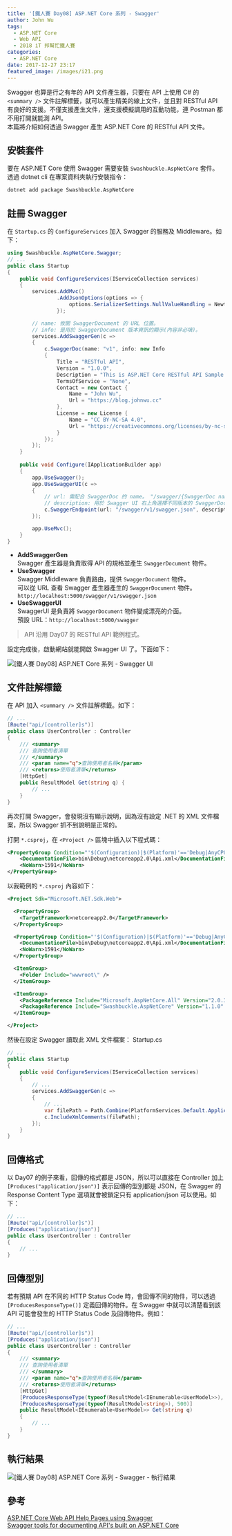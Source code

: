 ```yaml
---
title: '[鐵人賽 Day08] ASP.NET Core 系列 - Swagger'
author: John Wu
tags:
  - ASP.NET Core
  - Web API
  - 2018 iT 邦幫忙鐵人賽
categories:
  - ASP.NET Core
date: 2017-12-27 23:17
featured_image: /images/i21.png
---
```


Swagger 也算是行之有年的 API 文件產生器，只要在 API 上使用 C# 的 `<summary />` 文件註解標籤，就可以產生精美的線上文件，並且對 RESTful API 有良好的支援。不僅支援產生文件，還支援模擬調用的互動功能，連 Postman 都不用打開就能測 API。  
本篇將介紹如何透過 Swagger 產生 ASP.NET Core 的 RESTful API 文件。  

<!-- more -->

## 安裝套件

要在 ASP.NET Core 使用 Swagger 需要安裝 `Swashbuckle.AspNetCore` 套件。  
透過 dotnet cli 在專案資料夾執行安裝指令：  
```sh
dotnet add package Swashbuckle.AspNetCore
```

## 註冊 Swagger

在 `Startup.cs` 的 `ConfigureServices` 加入 Swagger 的服務及 Middleware。如下：
```cs
using Swashbuckle.AspNetCore.Swagger;
// ...
public class Startup
{
    public void ConfigureServices(IServiceCollection services)
    {
        services.AddMvc()
                .AddJsonOptions(options => {
                    options.SerializerSettings.NullValueHandling = Newtonsoft.Json.NullValueHandling.Ignore;
                });

        // name: 攸關 SwaggerDocument 的 URL 位置。
        // info: 是用於 SwaggerDocument 版本資訊的顯示(內容非必填)。
        services.AddSwaggerGen(c =>
        {
            c.SwaggerDoc(name: "v1", info: new Info
            {
                Title = "RESTful API",
                Version = "1.0.0",
                Description = "This is ASP.NET Core RESTful API Sample.",
                TermsOfService = "None",
                Contact = new Contact { 
                    Name = "John Wu", 
                    Url = "https://blog.johnwu.cc" 
                },
                License = new License { 
                    Name = "CC BY-NC-SA 4.0", 
                    Url = "https://creativecommons.org/licenses/by-nc-sa/4.0/" 
                }
            });
        });
    }
    
    public void Configure(IApplicationBuilder app)
    {
        app.UseSwagger();
        app.UseSwaggerUI(c =>
        {
            // url: 需配合 SwaggerDoc 的 name。 "/swagger/{SwaggerDoc name}/swagger.json"
            // description: 用於 Swagger UI 右上角選擇不同版本的 SwaggerDocument 顯示名稱使用。
            c.SwaggerEndpoint(url: "/swagger/v1/swagger.json", description: "RESTful API v1.0.0");
        });

        app.UseMvc();
    }
}
```
* **AddSwaggerGen**  
 Swagger 產生器是負責取得 API 的規格並產生 `SwaggerDocument` 物件。  
* **UseSwagger**  
 Swagger Middleware 負責路由，提供 `SwaggerDocument` 物件。  
 可以從 URL 查看 Swagger 產生器產生的 `SwaggerDocument` 物件。  
 `http://localhost:5000/swagger/v1/swagger.json`
* **UseSwaggerUI**  
 SwaggerUI 是負責將 `SwaggerDocument` 物件變成漂亮的介面。  
 預設 URL：`http://localhost:5000/swagger`

> API 沿用 Day07 的 RESTful API 範例程式。  

設定完成後，啟動網站就能開啟 Swagger UI 了。下面如下：  

![[鐵人賽 Day08] ASP.NET Core 系列 - Swagger UI](/images/i21.png)  

## 文件註解標籤

在 API 加入 `<summary />` 文件註解標籤。如下：
```cs
// ...
[Route("api/[controller]s")]
public class UserController : Controller
{
    /// <summary>
    /// 查詢使用者清單
    /// </summary>
    /// <param name="q">查詢使用者名稱</param>
    /// <returns>使用者清單</returns>
    [HttpGet]
    public ResultModel Get(string q) {
        // ...
    }
}
```
再次打開 Swagger，會發現沒有顯示說明，因為沒有設定 .NET 的 XML 文件檔案，所以 Swagger 抓不到說明是正常的。  

打開 `*.csproj`，在 `<Project />` 區塊中插入以下程式碼：  
```xml
<PropertyGroup Condition="'$(Configuration)|$(Platform)'=='Debug|AnyCPU'">
    <DocumentationFile>bin\Debug\netcoreapp2.0\Api.xml</DocumentationFile>
    <NoWarn>1591</NoWarn>
</PropertyGroup>
```

以我範例的 `*.csproj` 內容如下：  
```xml
<Project Sdk="Microsoft.NET.Sdk.Web">

  <PropertyGroup>
    <TargetFramework>netcoreapp2.0</TargetFramework>
  </PropertyGroup>

  <PropertyGroup Condition="'$(Configuration)|$(Platform)'=='Debug|AnyCPU'">
    <DocumentationFile>bin\Debug\netcoreapp2.0\Api.xml</DocumentationFile>
    <NoWarn>1591</NoWarn>
  </PropertyGroup>

  <ItemGroup>
    <Folder Include="wwwroot\" />
  </ItemGroup>

  <ItemGroup>
    <PackageReference Include="Microsoft.AspNetCore.All" Version="2.0.3" />
    <PackageReference Include="Swashbuckle.AspNetCore" Version="1.1.0" />
  </ItemGroup>

</Project>
```

然後在設定 Swagger 讀取此 XML 文件檔案：
Startup.cs
```cs
// ...
public class Startup
{
    public void ConfigureServices(IServiceCollection services)
    {
        // ...
        services.AddSwaggerGen(c =>
        {
            // ...
            var filePath = Path.Combine(PlatformServices.Default.Application.ApplicationBasePath, "Api.xml");
            c.IncludeXmlComments(filePath);
        });
    }
}
```

## 回傳格式

以 Day07 的例子來看，回傳的格式都是 JSON，所以可以直接在 Controller 加上 `[Produces("application/json")]` 表示回傳的型別都是 JSON，在 Swagger 的 Response Content Type 選項就會被鎖定只有 application/json 可以使用。如下：
```cs
// ...
[Route("api/[controller]s")]
[Produces("application/json")]
public class UserController : Controller
{
    // ...
}
```

## 回傳型別

若有預期 API 在不同的 HTTP Status Code 時，會回傳不同的物件，可以透過 `[ProducesResponseType()]` 定義回傳的物件。在 Swagger 中就可以清楚看到該 API 可能會發生的 HTTP Status Code 及回傳物件。例如：

```cs
// ...
[Route("api/[controller]s")]
[Produces("application/json")]
public class UserController : Controller
{
    /// <summary>
    /// 查詢使用者清單
    /// </summary>
    /// <param name="q">查詢使用者名稱</param>
    /// <returns>使用者清單</returns>
    [HttpGet]
    [ProducesResponseType(typeof(ResultModel<IEnumerable<UserModel>>), 200)]
    [ProducesResponseType(typeof(ResultModel<string>), 500)]
    public ResultModel<IEnumerable<UserModel>> Get(string q)
    {
        // ...
    }
}
```

## 執行結果

![[鐵人賽 Day08] ASP.NET Core 系列 - Swagger - 執行結果](/images/i22.png)  

## 參考

[ASP.NET Core Web API Help Pages using Swagger](https://docs.microsoft.com/en-gb/aspnet/core/tutorials/web-api-help-pages-using-swagger?tabs=visual-studio-code)  
[Swagger tools for documenting API's built on ASP.NET Core](https://github.com/domaindrivendev/Swashbuckle.AspNetCore)  